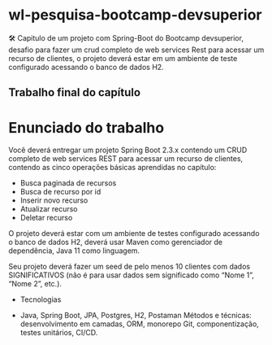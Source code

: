 # wl-pesquisa-bootcamp-devsuperior
 :hammer_and_wrench: Capitulo de um projeto com Spring-Boot do Bootcamp devsuperior, desafio para fazer um crud completo de web services Rest para acessar um recurso de clientes, o projeto deverá estar em um ambiente de teste configurado acessando o banco de dados H2.


## Trabalho final do capítulo

# Enunciado do trabalho

Você deverá entregar um projeto Spring Boot 2.3.x contendo um CRUD completo de web services REST para acessar um recurso de clientes, contendo as cinco operações
básicas aprendidas no capítulo:

* Busca paginada de recursos
* Busca de recurso por id
* Inserir novo recurso
* Atualizar recurso
* Deletar recurso

O projeto deverá estar com um ambiente de testes configurado acessando o banco de dados H2, deverá usar Maven como gerenciador de dependência, Java 11 como linguagem.

Seu projeto deverá fazer um seed de pelo menos 10 clientes com dados SIGNIFICATIVOS (não é para usar dados sem significado como “Nome 1”, “Nome 2”, etc.).

* Tecnologias

* Java, Spring Boot, JPA, Postgres, H2, Postaman
Métodos e técnicas: desenvolvimento em camadas, ORM, monorepo Git, componentização, testes unitários, CI/CD.
